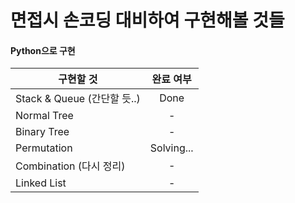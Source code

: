 # 면접시 손코딩 대비하여 구현해볼 것들

#### Python으로 구현  

|구현할 것|완료 여부|
|---|:---:|
|Stack & Queue (간단할 듯..)|Done|
|Normal Tree|-|
|Binary Tree|-|
|Permutation|Solving...|
|Combination (다시 정리)|-|
|Linked List|-|
